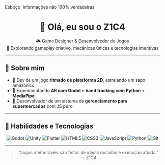 Esboço, informações não 100% verdadeiras
<h1 align="center">👋 Olá, eu sou o Z1C4</h1>

<p align="center">
🎮 Game Designer & Desenvolvedor de Jogos<br>
🧠 Explorando gameplay criativo, mecânicas únicas e tecnologias imersivas
</p>

---

## 🚀 Sobre mim

- 🐸 Dev de um jogo **ritmado de plataforma 2D**, estrelando um sapo amazônico
- 📱 Experimentando **AR com Godot** e **hand tracking com Python + MediaPipe**
- 🛒 Desenvolvedor de um sistema de **gerenciamento para supermercados** com JS puro

---

## 🧠 Habilidades e Tecnologias

<div align="center">

![Godot](https://img.shields.io/badge/Godot-483D8B?style=for-the-badge&logo=godot-engine&logoColor=white)
![Unity](https://img.shields.io/badge/Unity-000000?style=for-the-badge&logo=unity&logoColor=white)
![Flutter](https://img.shields.io/badge/Flutter-02569B?style=for-the-badge&logo=flutter&logoColor=white)
![HTML5](https://img.shields.io/badge/HTML5-E34F26?style=for-the-badge&logo=html5&logoColor=white)
![CSS3](https://img.shields.io/badge/CSS3-1572B6?style=for-the-badge&logo=css3&logoColor=white)
![JavaScript](https://img.shields.io/badge/JavaScript-F7DF1E?style=for-the-badge&logo=javascript&logoColor=black)
![Python](https://img.shields.io/badge/Python-3776AB?style=for-the-badge&logo=python&logoColor=white)
![Git](https://img.shields.io/badge/Git-F05032?style=for-the-badge&logo=git&logoColor=white)

---

> “Jogos memoráveis são feitos de ideias ousadas e execução afiada.”  
> — Z1C4
